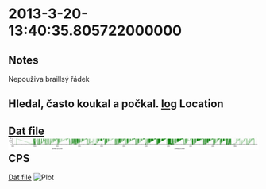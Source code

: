2013-3-20-13:40:35.805722000000
==========

Notes
-----
Nepouživa braillsý řádek

Hledal,
často koukal a počkal.
[log](log)
Location
---------
[Dat file](Location.dat)
![Plot](Location.png)
CPS
---------
[Dat file](CPS.dat)
![Plot](CPS.png)
